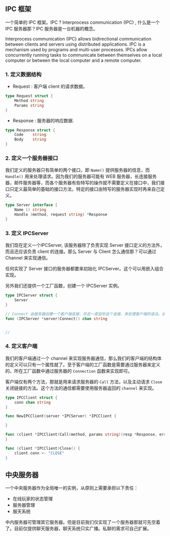 ## IPC 框架

一个简单的 IPC 框架。IPC ? Interprocess communication (IPC) , 什么是一个 IPC 服务器那？IPC 服务器是一台机器的概念。

Interprocess communication (IPC)  allows bidirectional communication between clients and servers using distributed applications. IPC is a mechanism used by programs and multi-user processes. IPCs allow concurrently running tasks to communicate between themselves on a local computer or between the local computer and a remote computer.

### 1. 定义数据结构

- Request : 客户端 client 的请求数据。

```go
type Request struct {
    Method string
    Params string
}
```


- Response : 服务器的响应数据.

```go
type Response struct {
    Code    string
    Body    string
}
```

### 2. 定义一个服务器接口

我们定义的服务器只有简单的两个接口，即 `Name()` 提供服务器的信息，而 `Handle()` 用来处理请求。因为我们的服务器可能有 WEB 服务器，长连接服务器，邮件服务器等，而各个服务器有些特写的操作就不需要定义在接口中，我们接口只定义最简单的基础的接口方法，特定的接口由特写的服务器实现时再来自己定义。


```go
type Server interface {
    Name () string
    Handle (method, request string) *Response
}
```

### 3. 定义 IPCServer

我们现在定义一个IPCServer, 该服务器除了负责实现 Server 接口定义的方法外，而且还应该负责 client 的连接。那么 Server 与 Client 怎么通信那？可以通过 Channel 来实现通信。

任何实现了 Server 接口的服务器都要来初始化 IPCServer。这个可以用嵌入组合实现。

另外我们还提供一个工厂函数，创建一个 IPCServer 实例。

```go
type IPCServer struct {
    Server
}

// Connect 由服务器创建一个客户端连接，并且一直监听这个连接，来处理客户端的语法。该函数返回一个 channel。服务器与客户端之间通过个 Channel 来实现通信。
func (IPCServer *server)Connect() chan string


//

```

### 4. 定义客户端

我们的客户端通过一个 channel 来实现服务器通信，那么我们的客户端的结构体的定义可以只有一个属性就了。至于客户端的工厂函数是需要通过服务器来定义的，所在工厂函数中通过服务器的 `Connection` 函数来实现即可。

客户端仅有两个方法，那就是用来请求服务器的 `Call` 方法，以及主动请求 `Close` 关闭链接的方法。这个方法的通信都需要使用服务器返回的 `channel` 来实现。

```go
type IPCClient struct {
    conn chan string
}

func NewIPCClient(server *IPCServer) *IPCClient {

}

func (client *IPCClient)Call(method, params string)(resp *Response, err error) {
}

func (client *IPCClient)Close() {
    client.conn <- "CLOSE"
}
```

## 中央服务器

一个中央服务器作为全局唯一的实例，从原则上需要承担以下责任：

- 在线玩家的状态管理
- 服务器管理
- 服天系统

中内服务器可管理其它服务器。但是目前我们仅实现了一个服务器那就可先空着了。目前仅提供聊天服务器，聊天系统只实广播。私聊的需求可自己扩展。
